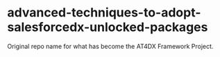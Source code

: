 # advanced-techniques-to-adopt-salesforcedx-unlocked-packages
Original repo name for what has become the AT4DX Framework Project.
